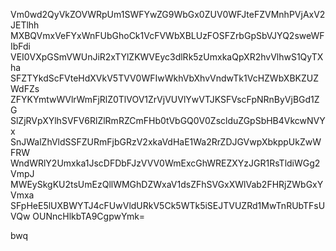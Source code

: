 Vm0wd2QyVkZOVWRpUm1SWFYwZG9WbGx0ZUV0WFJteFZVMnhPVjAxV2JETlhh
MXBQVmxVeFYxWnFUbGhoCk1VcFVWbXBLUzFOSFZrbGpSbVJYQ2sweWFIbFdi
VEI0VXpGSmVWUnJiR2xTYlZKWVEyc3dlRk5zUmxkaQpXR2hvVlhwS1QyTXha
SFZTYkdScFVteHdXVkV5TVV0WFIwWkhVbXhvVndwTk1VcHZWbXBKZUZWdFZs
ZFYKYmtwWVlrWmFjRlZ0TlVOV1ZrVjVUVlYwVTJKSFVscFpNRnByVjBGd1ZG
SlZjRVpXYlhSVFV6RlZlRmRZCmFHb0tVbGQ0V0ZsclduZGpSbHB4VkcwNVYx
SnJWalZhVldSSFZURmFjbGRzV2xkaVdHaE1Wa2RrZDJGVwpXbkppUkZwWFRW
WndWRlY2Umxka1JscDFDbFJzVVV0WmExcGhWREZXYzJGR1RsTldiWGg2VmpJ
MWEySkgKU2tsUmEzQllWMGhDZWxaV1dsZFhSVGxXWlVab2FHRjZWbGxYVmxa
SFpHeE5lUXBWYTJ4cFUwVldURkV5Ck5WTk5iSEJTVUZRd1MwTnRUbTFsUVQw
OUNncHlkbTA9CgpwYmk=

bwq